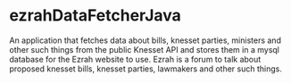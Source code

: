# ezrahDataFetcherJava
An application that fetches data about bills, knesset parties, ministers and other such things from the public Knesset API and stores them in a mysql database for the Ezrah website to use.
Ezrah is a forum to talk about proposed knesset bills, knesset parties, lawmakers and other such things.

